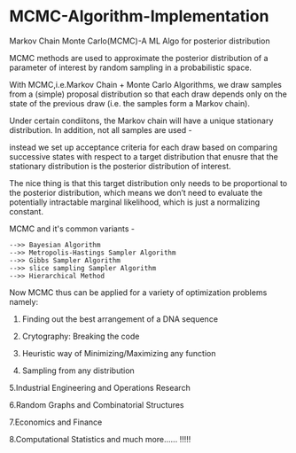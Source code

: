 # MCMC-Algorithm-Implementation

Markov Chain Monte Carlo(MCMC)-A ML Algo for posterior distribution

MCMC methods are used to approximate the posterior distribution of a parameter of interest by random sampling in a probabilistic space.

With MCMC,i.e.Markov Chain + Monte Carlo Algorithms, we draw samples from a (simple) proposal distribution so that each draw depends only on the state of the previous draw (i.e. the samples form a Markov chain).

Under certain condiitons, the Markov chain will have a unique stationary distribution. In addition, not all samples are used -

instead we set up acceptance criteria for each draw based on comparing successive states with respect to a target distribution that enusre that the stationary distribution is the posterior distribution of interest.

The nice thing is that this target distribution only needs to be proportional to the posterior distribution, which means we don’t need to evaluate the potentially intractable marginal likelihood, which is just a normalizing constant.

MCMC and it's common variants -
    
    -->> Bayesian Algorithm
    -->> Metropolis-Hastings Sampler Algorithm
    -->> Gibbs Sampler Algorithm 
    -->> slice sampling Sampler Algorithm
    -->> Hierarchical Method
    

Now MCMC thus can be applied for a variety of optimization problems namely:

1. Finding out the best arrangement of a DNA sequence

2. Crytography: Breaking the code

3. Heuristic way of Minimizing/Maximizing any function

4. Sampling from any distribution

5.Industrial Engineering and Operations Research

6.Random Graphs and Combinatorial Structures

7.Economics and Finance

8.Computational Statistics and much more...... !!!!!

